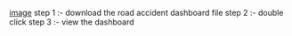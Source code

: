 [image](https://github.com/user-attachments/assets/da0f45b1-af8b-4ea4-8577-46352c1cd9fd)
step 1 :- download the road accident dashboard file
step 2 :- double click
step 3 :- view the dashboard
